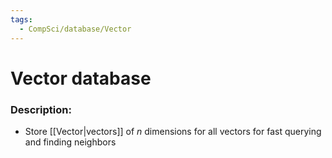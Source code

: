 ```yaml
---
tags:
  - CompSci/database/Vector
---
```

# Vector database
### Description:
- Store [[Vector|vectors]] of $n$ dimensions for all vectors for fast querying and finding neighbors